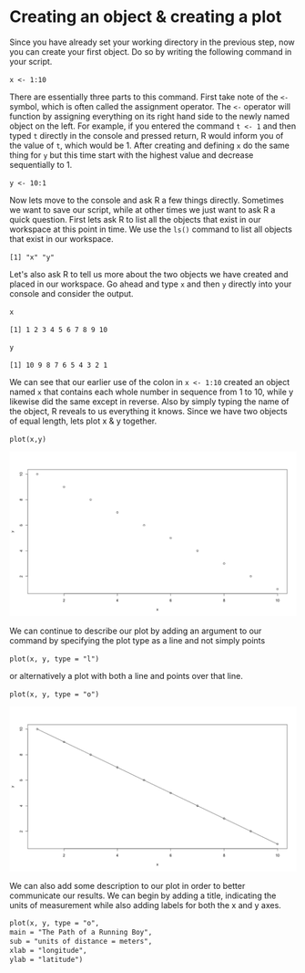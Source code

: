 # Creating an object & creating a plot

Since you have already set your working directory in the previous step, now you can create your first object.  Do so by writing the following command in your script.

`x <- 1:10`

There are essentially three parts to this command.  First take note of the `<-` symbol, which is often called the assignment operator.  The `<-` operator will function by assigning everything on its right hand side to the newly named object on the left.  For example, if you entered the command `t <- 1` and then typed `t` directly in the console and pressed return, R would inform you of the value of `t`, which would be 1.  After creating and defining `x` do the same thing for `y` but this time start with the highest value and decrease sequentially to 1.

`y <- 10:1`

Now lets move to the console and ask R a few things directly. Sometimes we want to save our script, while at other times we just want to ask R a quick question. First lets ask R to list all the objects that exist in our workspace at this point in time.  We use the `ls()` command to list all objects that exist in our workspace.

`[1] "x" "y"`

Let's also ask R to tell us more about the two objects we have created and placed in our workspace. Go ahead and type `x` and then `y` directly into your console and consider the output.

`x`

`[1] 1 2 3 4 5 6 7 8 9 10` 

`y`

`[1] 10 9 8 7 6 5 4 3 2 1`

We can see that our earlier use of the colon in `x <- 1:10` created an object named `x` that contains each whole number in sequence from 1 to 10, while y likewise did the same except in reverse. Also by simply typing the name of the object, R reveals to us everything it knows.  Since we have two objects of equal length, lets plot x & y together.

`plot(x,y)`

![A plot of x increasing while y is decreasing](.gitbook/assets/rplot01.png)

We can continue to describe our plot by adding an argument to our command by specifying the plot type as a line and not simply points

`plot(x, y, type = "l")`

or alternatively a plot with both a line and points over that line.

`plot(x, y, type = "o")`

![A plot produced using the &quot;over&quot; specification in the argument ](.gitbook/assets/rplot02.png)

We can also add some description to our plot in order to better communicate our results.  We can begin by adding a title, indicating the units of measurement while also adding labels for both the x and y axes.

```
plot(x, y, type = "o", 
main = "The Path of a Running Boy",
sub = "units of distance = meters",
xlab = "longitude", 
ylab = "latitude")
```





